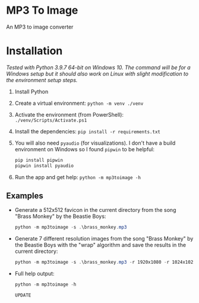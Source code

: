 # MP3 To Image

An MP3 to image converter

# Installation

_Tested with Python 3.9.7 64-bit on Windows 10. The command will be for a Windows setup but it should also work on Linux with slight modification to the environment setup steps._

1. Install Python
1. Create a virtual environment: `python -m venv ./venv`
1. Activate the environment (from PowerShell): `./venv/Scripts/Activate.ps1`
1. Install the dependencies: `pip install -r requirements.txt`
1. You will also need `pyaudio` (for visualizations). I don't have a build environment on Windows so I found `pipwin` to be helpful:

    ```PowerShell
    pip install pipwin
    pipwin install pyaudio
    ```

1. Run the app and get help: `python -m mp3toimage -h`

## Examples

* Generate a 512x512 favicon in the current directory from the song "Brass Monkey" by the Beastie Boys:

    ```PowerShell
    python -m mp3toimage -s .\brass_monkey.mp3
    ```

* Generate 7 different resolution images from the song "Brass Monkey" by the Beastie Boys with the "wrap" algorithm and save the results in the current directory:

    ```PowerShell
    python -m mp3toimage -s .\brass_monkey.mp3 -r 1920x1080 -r 1024x1024 -r 512x512 -r 32x32 -r 48x48 -r 96x96 -r 128x128 --alg wrap
    ```

* Full help output:

    ```PowerShell
    python -m mp3toimage -h

    UPDATE
    ```
